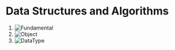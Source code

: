 # Data Structures and Algorithms
1. ![Fundamental](fundamentals)
2. ![Object](object)
3. ![DataType](dataTypes)


